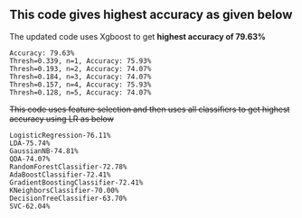 ## This code gives highest accuracy as given below

The updated code uses Xgboost to get **highest accuracy of 79.63%**

```
Accuracy: 79.63%
Thresh=0.339, n=1, Accuracy: 75.93%
Thresh=0.193, n=2, Accuracy: 74.07%
Thresh=0.184, n=3, Accuracy: 74.07%
Thresh=0.157, n=4, Accuracy: 75.93%
Thresh=0.128, n=5, Accuracy: 74.07%
```

~~This code uses feature selection and then uses all classifiers to get highest accuracy using LR as below~~

```
LogisticRegression-76.11%
LDA-75.74%
GaussianNB-74.81%
QDA-74.07%
RandomForestClassifier-72.78%
AdaBoostClassifier-72.41%
GradientBoostingClassifier-72.41%
KNeighborsClassifier-70.00%
DecisionTreeClassifier-63.70%
SVC-62.04%


```

